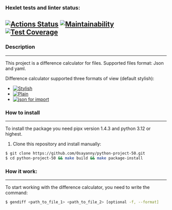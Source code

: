 ### Hexlet tests and linter status:
[![Actions Status](https://github.com/Osayanny/python-project-50/actions/workflows/hexlet-check.yml/badge.svg)](https://github.com/Osayanny/python-project-50/actions)
[![Maintainability](https://api.codeclimate.com/v1/badges/e8b0d54a85c32b584e93/maintainability)](https://codeclimate.com/github/Osayanny/python-project-50/maintainability)
[![Test Coverage](https://api.codeclimate.com/v1/badges/e8b0d54a85c32b584e93/test_coverage)](https://codeclimate.com/github/Osayanny/python-project-50/test_coverage)
---

### Description
---
This project is a difference calculator for files. Supported files format: Json and yaml.

Difference calculator supported three formats of view (default stylish):
* [![Stylish](https://asciinema.org/a/xtv4kms6Irv01zshl3FHawOkQ)](https://asciinema.org/a/xtv4kms6Irv01zshl3FHawOkQ)
* [![Plain](https://asciinema.org/a/2xYeuAkSHq7pzNBBebkM4i8OH)](https://asciinema.org/a/2xYeuAkSHq7pzNBBebkM4i8OH)
* [![json for import](https://asciinema.org/a/lLjYKvabKqw2jq60LrExPVsW4)](https://asciinema.org/a/lLjYKvabKqw2jq60LrExPVsW4)

### How to install
---
To install the package you need pipx version 1.4.3 and python 3.12 or highest.

1. Clone this repository and install manually:
```bash
$ git clone https://github.com/Osayanny/python-project-50.git
$ cd python-project-50 && make build && make package-install
```

### How it work:
---
To start working with the difference calculator, you need to write the command:
```bash
$ gendiff <path_to_file_1> <path_to_file_2> [optional -f, --format]
```